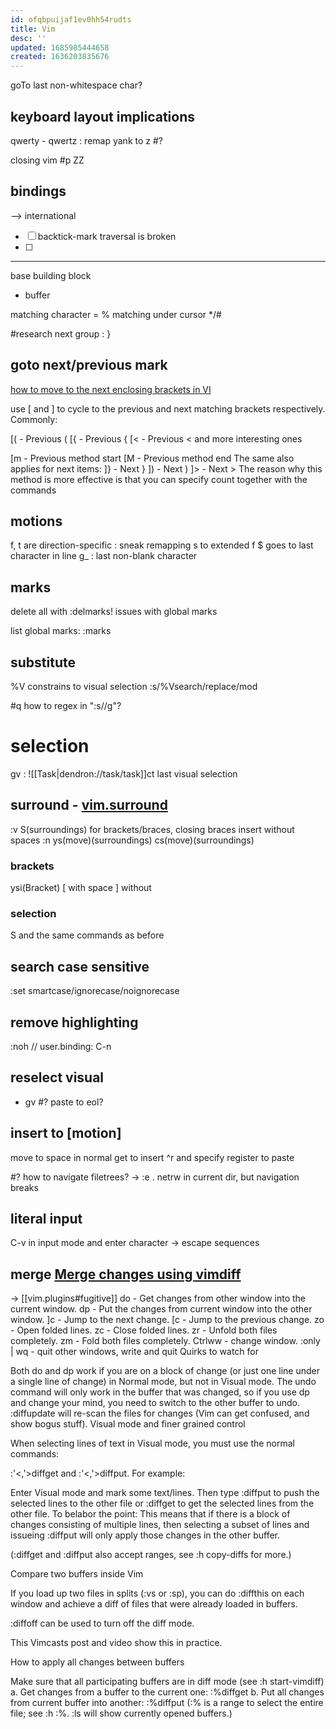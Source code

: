 ```yaml
---
id: ofqbpuijaf1ev0hh54rudts
title: Vim
desc: ''
updated: 1685985444658
created: 1636203835676
---
```


goTo last non-whitespace char?

## keyboard layout implications
qwerty - qwertz : remap yank to z #?

closing vim #p ZZ
## bindings
 --> international
 - [ ] backtick-mark traversal is broken
 - [ ]
 ---

base building block
- buffer

matching character = %
matching under cursor */#

#research
next group : }
## goto next/previous mark
[how to move to the next enclosing brackets in VI](https://stackoverflow.com/questions/1509855/how-to-move-to-the-next-enclosing-brackets-in-vi)

use [ and ] to cycle to the previous and next matching brackets respectively. Commonly:

[( - Previous (
[{ - Previous {
[< - Previous <
and more interesting ones

[m - Previous method start
[M - Previous method end
The same also applies for next items:
]} - Next }
]) - Next )
]> - Next >
The reason why this method is more effective is that you can specify count together with the commands

## motions
f, t are direction-specific
: sneak remapping s to extended f
$ goes to last character in line
g_ : last non-blank character

## marks
delete all with :delmarks!
issues with global marks

list global marks:
:marks

## substitute
\%V constrains to visual selection
:s/\%Vsearch/replace/mod

#q how to regex in ":s//g"?

# selection
gv : ![[Task|dendron://task/task]]ct last visual selection

## surround - [vim.surround](https://github.com/tpope/vim-surround)
:v S(surroundings)
  for brackets/braces, closing braces insert without spaces
:n
  ys(move)(surroundings)
  cs(move)(surroundings)

### brackets
ysi(Bracket)
  [ with space
  ] without

### selection
S and the same commands as before

## search case sensitive
:set smartcase/ignorecase/noignorecase

## remove highlighting
:noh // user.binding: C-n

## reselect visual
* gv
#? paste to eol?
## insert to [motion]
move to space in normal
get to insert
^r and specify register to paste

#? how to navigate filetrees?
-> :e . netrw in current dir, but navigation breaks

## literal input
C-v in input mode and enter character
-> escape sequences

## merge [Merge changes using vimdiff](https://stackoverflow.com/questions/27832630/merge-changes-using-vimdiff#answers)
-> [[vim.plugins#fugitive]]
do - Get changes from other window into the current window.
dp - Put the changes from current window into the other window.
]c - Jump to the next change.
[c - Jump to the previous change.
zo - Open folded lines.
zc - Close folded lines.
zr - Unfold both files completely.
zm - Fold both files completely.
Ctrlww - change window.
:only | wq - quit other windows, write and quit
Quirks to watch for

Both do and dp work if you are on a block of change (or just one line under a single line of change) in Normal mode, but not in Visual mode.
The undo command will only work in the buffer that was changed, so if you use dp and change your mind, you need to switch to the other buffer to undo.
:diffupdate will re-scan the files for changes (Vim can get confused, and show bogus stuff).
Visual mode and finer grained control

When selecting lines of text in Visual mode, you must use the normal commands:

:'<,'>diffget and
:'<,'>diffput.
For example:

Enter Visual mode and mark some text/lines.
Then type :diffput to push the selected lines to the other file or :diffget to get the selected lines from the other file.
To belabor the point: This means that if there is a block of changes consisting of multiple lines, then selecting a subset of lines and issueing :diffput will only apply those changes in the other buffer.

(:diffget and :diffput also accept ranges, see :h copy-diffs for more.)

Compare two buffers inside Vim

If you load up two files in splits (:vs or :sp), you can do :diffthis on each window and achieve a diff of files that were already loaded in buffers.

:diffoff can be used to turn off the diff mode.

This Vimcasts post and video show this in practice.

How to apply all changes between buffers

Make sure that all participating buffers are in diff mode (see :h start-vimdiff)
a. Get changes from a buffer to the current one: :%diffget <buffer-number>
b. Put all changes from current buffer into another: :%diffput <buffer-number>
(:% is a range to select the entire file; see :h :%. :ls will show currently opened buffers.)